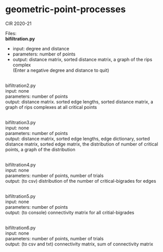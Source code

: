 # geometric-point-processes

CIR 2020-21

Files:\
**bifiltration.py**
* input: degree and distance
* parameters: number of points
* output: distance matrix, sorted distance matrix, a graph of the rips complex\
(Enter a negative degree and distance to quit)

\
bifiltration2.py\
input: none\
parameters: number of points\
output: distance matrix. sorted edge lengths, sorted distance matrix, a graph of rips complexes at all critical points

\
bifiltration3.py\
input: none\
parameters: number of points\
output: distance matrix, sorted edge lengths, edge dictionary, sorted distance matrix, sorted edge matrix, the distribution of number of critical points, a graph of the distribution

\
bifiltration4.py\
input: none\
parameters: number of points, number of trials\
output: (to csv) distribution of the number of critical-bigrades for edges

\
bifiltration5.py\
input: none\
parameters: number of points\
output: (to console) connectivity matrix for all critial-bigrades

\
bifiltration6.py\
input: none\
parameters: number of points, number of trials\
output: (to csv and txt) connectivity matrix, sum of connectivity matrix